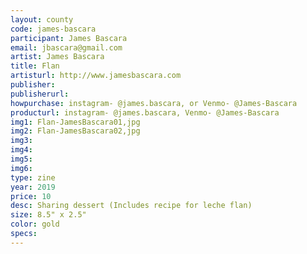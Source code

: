 ```yaml
---
layout: county 
code: james-bascara
participant: James Bascara
email: jbascara@gmail.com
artist: James Bascara
title: Flan
artisturl: http://www.jamesbascara.com
publisher: 
publisherurl: 
howpurchase: instagram- @james.bascara, or Venmo- @James-Bascara
producturl: instagram- @james.bascara, Venmo- @James-Bascara
img1: Flan-JamesBascara01,jpg
img2: Flan-JamesBascara02,jpg
img3: 
img4: 
img5: 
img6: 
type: zine
year: 2019
price: 10
desc: Sharing dessert (Includes recipe for leche flan)
size: 8.5" x 2.5"
color: gold
specs: 
---
```

